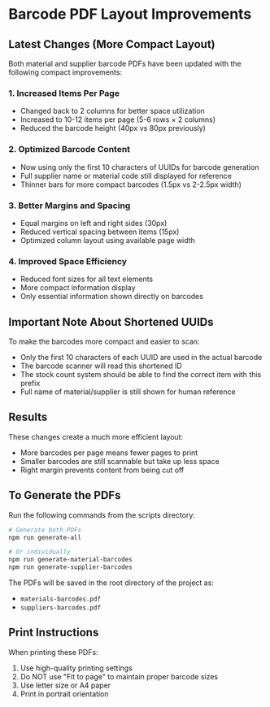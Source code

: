 # Barcode PDF Layout Improvements

## Latest Changes (More Compact Layout)

Both material and supplier barcode PDFs have been updated with the following compact improvements:

### 1. Increased Items Per Page
- Changed back to 2 columns for better space utilization
- Increased to 10-12 items per page (5-6 rows × 2 columns)
- Reduced the barcode height (40px vs 80px previously)

### 2. Optimized Barcode Content
- Now using only the first 10 characters of UUIDs for barcode generation
- Full supplier name or material code still displayed for reference
- Thinner bars for more compact barcodes (1.5px vs 2-2.5px width)

### 3. Better Margins and Spacing
- Equal margins on left and right sides (30px)
- Reduced vertical spacing between items (15px)
- Optimized column layout using available page width

### 4. Improved Space Efficiency
- Reduced font sizes for all text elements
- More compact information display
- Only essential information shown directly on barcodes

## Important Note About Shortened UUIDs

To make the barcodes more compact and easier to scan:
- Only the first 10 characters of each UUID are used in the actual barcode
- The barcode scanner will read this shortened ID
- The stock count system should be able to find the correct item with this prefix
- Full name of material/supplier is still shown for human reference

## Results
These changes create a much more efficient layout:
- More barcodes per page means fewer pages to print
- Smaller barcodes are still scannable but take up less space
- Right margin prevents content from being cut off

## To Generate the PDFs
Run the following commands from the scripts directory:

```bash
# Generate both PDFs
npm run generate-all

# Or individually
npm run generate-material-barcodes
npm run generate-supplier-barcodes
```

The PDFs will be saved in the root directory of the project as:
- `materials-barcodes.pdf`
- `suppliers-barcodes.pdf`

## Print Instructions
When printing these PDFs:
1. Use high-quality printing settings
2. Do NOT use "Fit to page" to maintain proper barcode sizes
3. Use letter size or A4 paper
4. Print in portrait orientation 